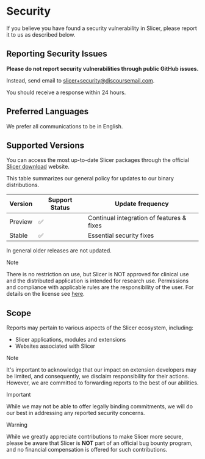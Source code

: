 # Security

If you believe you have found a security vulnerability in Slicer, please report it to us as described below.

## Reporting Security Issues

**Please do not report security vulnerabilities through public GitHub issues.**

Instead, send email to [slicer+security@discoursemail.com](mailto:slicer+security@discoursemail.com).

You should receive a response within 24 hours.

## Preferred Languages

We prefer all communications to be in English.

## Supported Versions

You can access the most up-to-date Slicer packages through the official [Slicer download](https://download.slicer.org/) website.

This table summarizes our general policy for updates to our binary distributions.

| Version | Support Status     | Update frequency                          |
| ------- | ------------------ | ----------------------------------------- |
| Preview | :white_check_mark: | Continual integration of features & fixes |
| Stable  | :white_check_mark: | Essential security fixes                  |

In general older releases are not updated.

> [!NOTE]
> There is no restriction on use, but Slicer is NOT approved for clinical use and the distributed application is intended for research use. Permissions and compliance with applicable rules are the responsibility of the user. For details on the license see [here](https://slicer.readthedocs.io/en/latest/user_guide/about.html#license).

## Scope

Reports may pertain to various aspects of the Slicer ecosystem, including:

- Slicer applications, modules and extensions
- Websites associated with Slicer

> [!NOTE]
> It's important to acknowledge that our impact on extension developers may be limited, and consequently, we disclaim responsibility for their actions. However, we are committed to forwarding reports to the best of our abilities.

> [!IMPORTANT]
> While we may not be able to offer legally binding commitments, we will do our best in addressing any reported security concerns.

> [!WARNING]
> While we greatly appreciate contributions to make Slicer more secure, please be aware that Slicer is **NOT** part of an official bug bounty program, and no financial compensation is offered for such contributions.

